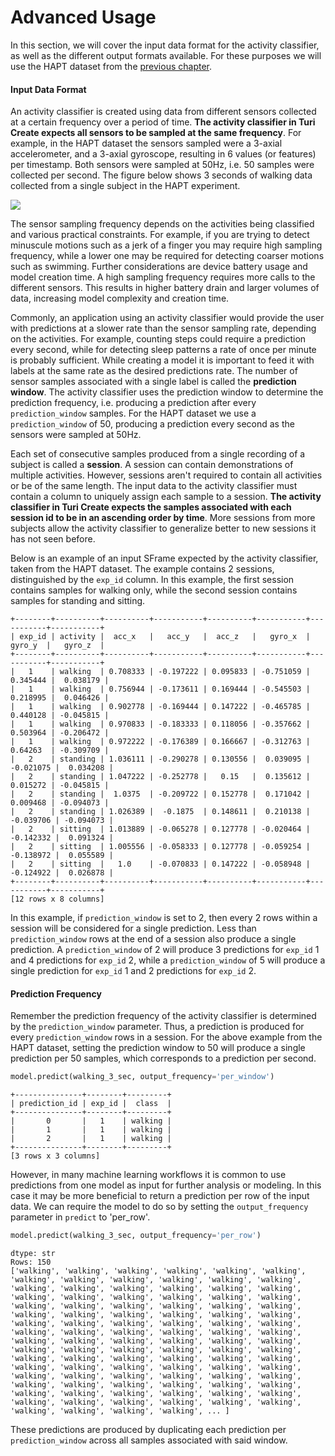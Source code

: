 # Advanced Usage

In this section, we will cover the input data format for the activity classifier, as well as the different output formats available. For these purposes we will use the HAPT dataset from the [previous chapter](README.md).

#### Input Data Format

An activity classifier is created using data from different sensors collected at a certain frequency over a period of time. **The activity classifier in Turi Create expects all sensors to be sampled at the same frequency**. For example, in the HAPT dataset the sensors sampled were a 3-axial accelerometer, and a 3-axial gyroscope, resulting in 6 values (or features) per timestamp. Both sensors were sampled at 50Hz, i.e. 50 samples were collected per second. The figure below shows 3 seconds of walking data collected from a single subject in the HAPT experiment.

<img src="images/walking.png"></img>

The sensor sampling frequency depends on the activities being classified and various practical constraints. For example, if you are trying to detect minuscule motions such as a jerk of a finger you may require high sampling frequency, while a lower one may be required for detecting coarser motions such as swimming. Further considerations are device battery usage and model creation time. A high sampling frequency requires more calls to the different sensors. This results in higher battery drain and larger volumes of data, increasing model complexity and creation time.

Commonly, an application using an activity classifier would provide the user with predictions at a slower rate than the sensor sampling rate, depending on the activities. For example, counting steps could require a prediction every second, while for detecting sleep patterns a rate of once per minute is probably sufficient. While creating a model it is important to feed it with labels at the same rate as the desired predictions rate. The number of sensor samples associated with a single label is called the **prediction window**. The activity classifier uses the prediction window to determine the prediction frequency, i.e. producing a prediction after every ```prediction_window``` samples. For the HAPT dataset we use a ```prediction_window``` of 50, producing a prediction every second as the sensors were sampled at 50Hz.

Each set of consecutive samples produced from a single recording of a subject is called a **session**. A session can contain demonstrations of multiple activities. However, sessions aren't required to contain all activities or be of the same length. The input data to the activity classifier must contain a column to uniquely assign each sample to a session. **The activity classifier in Turi Create expects the samples associated with each session id to be in an ascending order by time**. More sessions from more subjects allow the activity classifier to generalize better to new sessions it has not seen before.

Below is an example of an input SFrame expected by the activity classifier, taken from the HAPT dataset. The example contains 2 sessions, distinguished by the ```exp_id``` column. In this example, the first session contains samples for walking only, while the second session contains samples for standing and sitting.

```no-highlight
+--------+----------+----------+-----------+----------+-----------+-----------+-----------+
| exp_id | activity |  acc_x   |   acc_y   |  acc_z   |   gyro_x  |   gyro_y  |   gyro_z  |
+--------+----------+----------+-----------+----------+-----------+-----------+-----------+
|   1    | walking  | 0.708333 | -0.197222 | 0.095833 | -0.751059 |  0.345444 |  0.038179 |
|   1    | walking  | 0.756944 | -0.173611 | 0.169444 | -0.545503 |  0.218995 |  0.046426 |
|   1    | walking  | 0.902778 | -0.169444 | 0.147222 | -0.465785 |  0.440128 | -0.045815 |
|   1    | walking  | 0.970833 | -0.183333 | 0.118056 | -0.357662 |  0.503964 | -0.206472 |
|   1    | walking  | 0.972222 | -0.176389 | 0.166667 | -0.312763 |  0.64263  | -0.309709 |
|   2    | standing | 1.036111 | -0.290278 | 0.130556 |  0.039095 | -0.021075 |  0.034208 |
|   2    | standing | 1.047222 | -0.252778 |   0.15   |  0.135612 |  0.015272 | -0.045815 |
|   2    | standing |  1.0375  | -0.209722 | 0.152778 |  0.171042 |  0.009468 | -0.094073 |
|   2    | standing | 1.026389 |  -0.1875  | 0.148611 |  0.210138 | -0.039706 | -0.094073 |
|   2    | sitting  | 1.013889 | -0.065278 | 0.127778 | -0.020464 | -0.142332 |  0.091324 |
|   2    | sitting  | 1.005556 | -0.058333 | 0.127778 | -0.059254 | -0.138972 |  0.055589 |
|   2    | sitting  |   1.0    | -0.070833 | 0.147222 | -0.058948 | -0.124922 |  0.026878 |
+--------+----------+----------+-----------+----------+-----------+-----------+-----------+
[12 rows x 8 columns]
```

In this example, if ```prediction_window``` is set to 2, then every 2 rows within a session will be considered for a single prediction. Less than ```prediction_window``` rows at the end of a session also produce a single prediction. A ```prediction_window``` of 2 will produce 3 predictions for ```exp_id``` 1 and 4 predictions for ```exp_id``` 2, while a ```prediction_window``` of 5 will produce a single prediction for ```exp_id``` 1 and 2 predictions for ```exp_id``` 2.

#### Prediction Frequency

Remember the prediction frequency of the activity classifier is determined by the ```prediction_window``` parameter. Thus, a prediction is produced for every ```prediction_window``` rows in a session. For the above example from the HAPT dataset, setting the prediction window to 50 will produce a single prediction per 50 samples, which corresponds to a prediction per second.

```python
model.predict(walking_3_sec, output_frequency='per_window')
```
```no-highlight
+---------------+--------+---------+
| prediction_id | exp_id |  class  |
+---------------+--------+---------+
|       0       |   1    | walking |
|       1       |   1    | walking |
|       2       |   1    | walking |
+---------------+--------+---------+
[3 rows x 3 columns]
```

However, in many machine learning workflows it is common to use predictions from one model as input for further analysis or modeling. In this case it may be more beneficial to return a prediction per row of the input data. We can require the model to do so by setting the ```output_frequency``` parameter in ```predict``` to 'per_row'.

```python
model.predict(walking_3_sec, output_frequency='per_row')
```
```no-highlight
dtype: str
Rows: 150
['walking', 'walking', 'walking', 'walking', 'walking', 'walking', 'walking', 'walking', 'walking', 'walking', 'walking', 'walking', 'walking', 'walking', 'walking', 'walking', 'walking', 'walking', 'walking', 'walking', 'walking', 'walking', 'walking', 'walking', 'walking', 'walking', 'walking', 'walking', 'walking', 'walking', 'walking', 'walking', 'walking', 'walking', 'walking', 'walking', 'walking', 'walking', 'walking', 'walking', 'walking', 'walking', 'walking', 'walking', 'walking', 'walking', 'walking', 'walking', 'walking', 'walking', 'walking', 'walking', 'walking', 'walking', 'walking', 'walking', 'walking', 'walking', 'walking', 'walking', 'walking', 'walking', 'walking', 'walking', 'walking', 'walking', 'walking', 'walking', 'walking', 'walking', 'walking', 'walking', 'walking', 'walking', 'walking', 'walking', 'walking', 'walking', 'walking', 'walking', 'walking', 'walking', 'walking', 'walking', 'walking', 'walking', 'walking', 'walking', 'walking', 'walking', 'walking', 'walking', 'walking', 'walking', 'walking', 'walking', 'walking', 'walking', 'walking', 'walking', ... ]
```

These predictions are produced by duplicating each prediction per ```prediction_window``` across all samples associated with said window.
